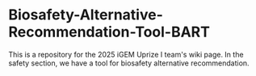 # Biosafety-Alternative-Recommendation-Tool-BART
This is a repository for the 2025 iGEM Uprize I team's wiki page. In the safety section, we have a tool for biosafety alternative recommendation. 
